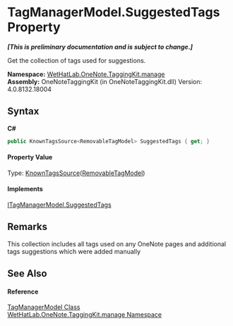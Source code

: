 # TagManagerModel.SuggestedTags Property 
 _**\[This is preliminary documentation and is subject to change.\]**_

Get the collection of tags used for suggestions.

**Namespace:**&nbsp;<a href="6c09c3a7-2ecd-33d5-2ed0-acefd996500f">WetHatLab.OneNote.TaggingKit.manage</a><br />**Assembly:**&nbsp;OneNoteTaggingKit (in OneNoteTaggingKit.dll) Version: 4.0.8132.18004

## Syntax

**C#**<br />
``` C#
public KnownTagsSource<RemovableTagModel> SuggestedTags { get; }
```


#### Property Value
Type: <a href="7c678dfb-4ca2-101b-c95b-887a6d49afd4">KnownTagsSource</a>(<a href="32406c1b-ec12-fbca-fbfd-c21c82c436eb">RemovableTagModel</a>)

#### Implements
<a href="f181b997-00bd-8788-550e-3f6d78013010">ITagManagerModel.SuggestedTags</a><br />

## Remarks
This collection includes all tags used on any OneNote pages and additional tags suggestions which were added manually

## See Also


#### Reference
<a href="0501014e-b454-6ea6-53dd-ea5cf4e8e537">TagManagerModel Class</a><br /><a href="6c09c3a7-2ecd-33d5-2ed0-acefd996500f">WetHatLab.OneNote.TaggingKit.manage Namespace</a><br />